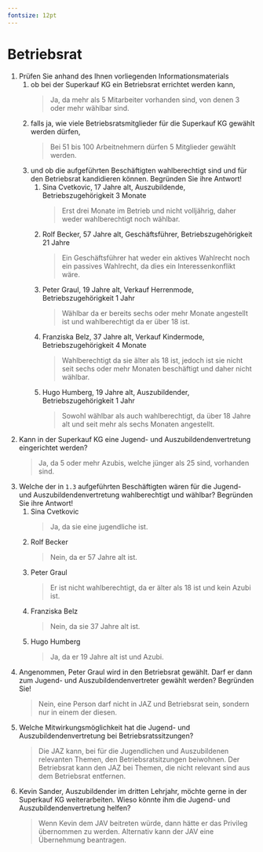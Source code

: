 ```yaml
---
fontsize: 12pt
---
```


# Betriebsrat

1. Prüfen Sie anhand des Ihnen vorliegenden Informationsmaterials
    1. ob bei der Superkauf KG ein Betriebsrat errichtet werden kann,
        > Ja, da mehr als 5 Mitarbeiter vorhanden sind, von denen 3 oder mehr wählbar sind.
    2. falls ja, wie viele Betriebsratsmitglieder für die Superkauf KG gewählt werden dürfen,
        > Bei 51 bis 100 Arbeitnehmern dürfen 5 Mitglieder gewählt werden.
    3. und ob die aufgeführten Beschäftigten wahlberechtigt sind und für den Betriebsrat kandidieren können. Begründen Sie ihre Antwort!
        1. Sina Cvetkovic, 17 Jahre alt, Auszubildende, Betriebszugehörigkeit 3 Monate
            > Erst drei Monate im Betrieb und nicht volljährig, daher weder wahlberechtigt noch wählbar.
        2. Rolf Becker, 57 Jahre alt, Geschäftsführer, Betriebszugehörigkeit 21 Jahre
            > Ein Geschäftsführer hat weder ein aktives Wahlrecht noch ein passives Wahlrecht, da dies ein Interessenkonflikt wäre.
        3. Peter Graul, 19 Jahre alt, Verkauf Herrenmode, Betriebszugehörigkeit 1 Jahr
            > Wählbar da er bereits sechs oder mehr Monate angestellt ist und wahlberechtigt da er über 18 ist.
        4. Franziska Belz, 37 Jahre alt, Verkauf Kindermode, Betriebszugehörigkeit 4 Monate
            > Wahlberechtigt da sie älter als 18 ist, jedoch ist sie nicht seit sechs oder mehr Monaten beschäftigt und daher nicht wählbar.
        5. Hugo Humberg, 19 Jahre alt, Auszubildender, Betriebszugehörigkeit 1 Jahr
            > Sowohl wählbar als auch wahlberechtigt, da über 18 Jahre alt und seit mehr als sechs Monaten angestellt.
2. Kann in der Superkauf KG eine Jugend- und Auszubildendenvertretung eingerichtet werden?
    > Ja, da 5 oder mehr Azubis, welche jünger als 25 sind, vorhanden sind.
3. Welche der in `1.3` aufgeführten Beschäftigten wären für die Jugend- und Auszubildendenvertretung wahlberechtigt und wählbar? Begründen Sie ihre Antwort!
    1. Sina Cvetkovic
        > Ja, da sie eine jugendliche ist.
    2. Rolf Becker
        > Nein, da er 57 Jahre alt ist.
    3. Peter Graul
        > Er ist nicht wahlberechtigt, da er älter als 18 ist und kein Azubi ist.
    4. Franziska Belz
        > Nein, da sie 37 Jahre alt ist.
    5. Hugo Humberg
        > Ja, da er 19 Jahre alt ist und Azubi.
4. Angenommen, Peter Graul wird in den Betriebsrat gewählt. Darf er dann zum Jugend- und Auszubildendenvertreter gewählt werden? Begründen Sie!
    > Nein, eine Person darf nicht in JAZ und Betriebsrat sein, sondern nur in einem der diesen.
5. Welche Mitwirkungsmöglichkeit hat die Jugend- und Auszubildendenvertretung bei Betriebsratssitzungen?
    > Die JAZ kann, bei für die Jugendlichen und Auszubildenen relevanten Themen, den Betriebsratsitzungen beiwohnen. Der Betriebsrat kann den JAZ bei Themen, die nicht relevant sind aus dem Betriebsrat entfernen.
6. Kevin Sander, Auszubildender im dritten Lehrjahr, möchte gerne in der Superkauf KG weiterarbeiten. Wieso könnte ihm die Jugend- und Auszubildendenvertretung helfen?
    > Wenn Kevin dem JAV beitreten würde, dann hätte er das Privileg übernommen zu werden. Alternativ kann der JAV eine Übernehmung beantragen.
